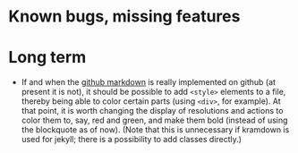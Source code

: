 # Known bugs, missing features



# Long term

* If and when the [github markdown](https://github.github.com/gfm/) is really implemented on github (at present it is not), it should be possible to add `<style>` elements to a file, thereby being able to color certain parts (using `<div>`, for example). At that point, it is worth changing the display of resolutions and actions to color them to, say, red and green, and make them bold (instead of using the blockquote as of now). (Note that this is unnecessary if kramdown is used for jekyll; there is a possibility to add classes directly.)
